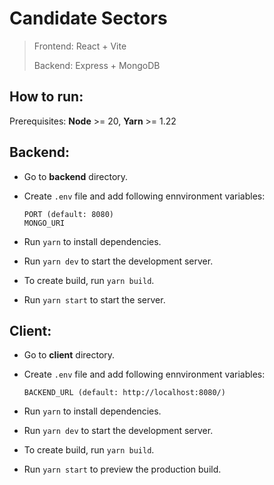 # Candidate Sectors

> Frontend: React + Vite
> 
> Backend: Express + MongoDB

## How to run:

Prerequisites: **Node** >= 20, **Yarn** >= 1.22

## Backend:

- Go to **backend** directory.
- Create `.env` file and add following ennvironment variables:
  
  ```
  PORT (default: 8080)
  MONGO_URI
  ```
- Run `yarn` to install dependencies.
- Run `yarn dev` to start the development server.
- To create build, run `yarn build`.
- Run `yarn start` to start the server.

## Client:

- Go to **client** directory.
- Create `.env` file and add following ennvironment variables:

  ```
  BACKEND_URL (default: http://localhost:8080/)
  ```

- Run `yarn` to install dependencies.
- Run `yarn dev` to start the development server.
- To create build, run `yarn build`.
- Run `yarn start` to preview the production build.

